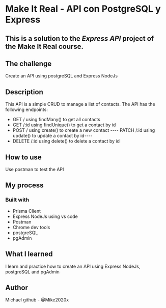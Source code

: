 # Make It Real - API con PostgreSQL y Express
## This is a solution to the *Express API* project of the Make It Real course.

## The challenge
Create an API using postgreSQL and Express NodeJs

## Description
This API is a simple CRUD to manage a list of contacts. The API has the following endpoints:
- GET / using findMany() to get all contacts
- GET /:id using findUnique() to get a contact by id
- POST / using create() to create a new contact
---- PATCH /:id using update() to update a contact by id----
- DELETE /:id using delete() to delete a contact by id

## How to use
Use postman to test the API
## My process
### Built with
- Prisma Client
- Express NodeJs using vs code
- Postman
- Chrome dev tools
- postgreSQL
- pgAdmin

## What I learned
I learn and practice how to create an API using Express NodeJs, postgreSQL and pgAdmin

## Author
Michael
github - @Mike2020x
